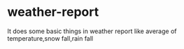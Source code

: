 # weather-report
It does some basic things in weather report like average of temperature,snow fall,rain fall
